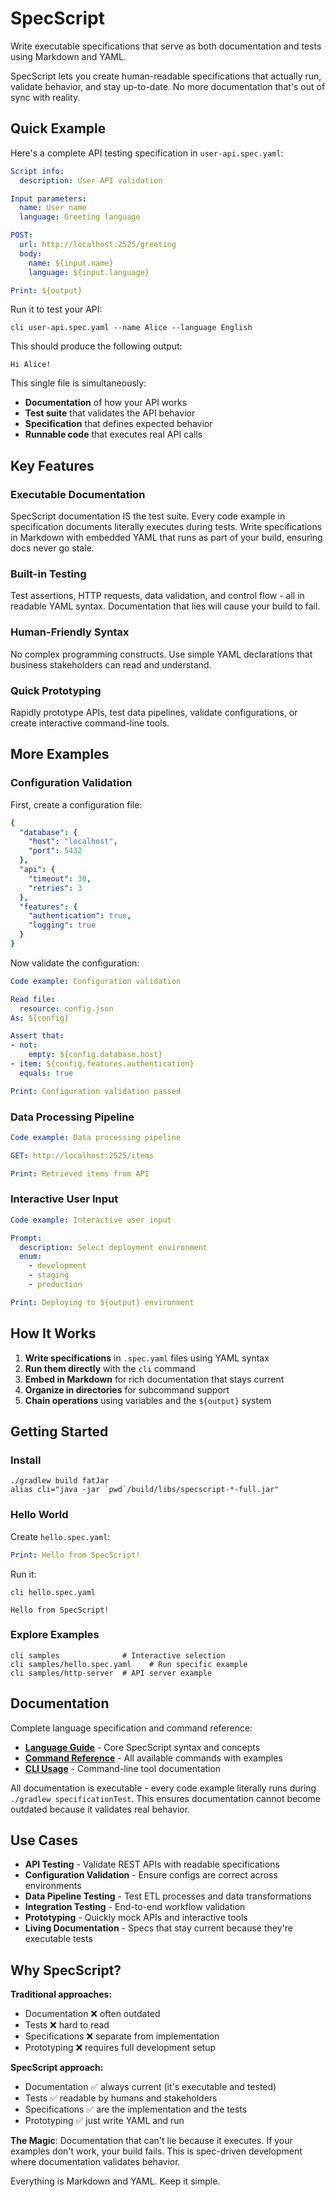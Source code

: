 # SpecScript

Write executable specifications that serve as both documentation and tests using Markdown and YAML.

SpecScript lets you create human-readable specifications that actually run, validate behavior, and stay up-to-date. No
more documentation that's out of sync with reality.

## Quick Example

Here's a complete API testing specification in `user-api.spec.yaml`:

```yaml file=user-api.spec.yaml
Script info:
  description: User API validation

Input parameters:
  name: User name
  language: Greeting language

POST:
  url: http://localhost:2525/greeting
  body:
    name: ${input.name}
    language: ${input.language}

Print: ${output}
```

Run it to test your API:

```shell cli
cli user-api.spec.yaml --name Alice --language English
```

This should produce the following output:

```output
Hi Alice!
```

This single file is simultaneously:

- **Documentation** of how your API works
- **Test suite** that validates the API behavior
- **Specification** that defines expected behavior
- **Runnable code** that executes real API calls

## Key Features

### Executable Documentation

SpecScript documentation IS the test suite. Every code example in specification documents literally executes during
tests. Write specifications in Markdown with embedded YAML that runs as part of your build, ensuring docs never go
stale.

### Built-in Testing

Test assertions, HTTP requests, data validation, and control flow - all in readable YAML syntax. Documentation that lies
will cause your build to fail.

### Human-Friendly Syntax

No complex programming constructs. Use simple YAML declarations that business stakeholders can read and understand.

### Quick Prototyping

Rapidly prototype APIs, test data pipelines, validate configurations, or create interactive command-line tools.

## More Examples

### Configuration Validation

First, create a configuration file:

```yaml file=config.json
{
  "database": {
    "host": "localhost",
    "port": 5432
  },
  "api": {
    "timeout": 30,
    "retries": 3
  },
  "features": {
    "authentication": true,
    "logging": true
  }
}
```

Now validate the configuration:

```yaml specscript
Code example: Configuration validation

Read file:
  resource: config.json
As: ${config}

Assert that:
- not:
    empty: ${config.database.host}
- item: ${config.features.authentication}
  equals: true

Print: Configuration validation passed
```

### Data Processing Pipeline

```yaml specscript
Code example: Data processing pipeline

GET: http://localhost:2525/items

Print: Retrieved items from API
```

### Interactive User Input

<!-- answers
Select deployment environment: development
-->

```yaml specscript
Code example: Interactive user input

Prompt:
  description: Select deployment environment
  enum:
    - development
    - staging  
    - production

Print: Deploying to ${output} environment
```

## How It Works

1. **Write specifications** in `.spec.yaml` files using YAML syntax
2. **Run them directly** with the `cli` command
3. **Embed in Markdown** for rich documentation that stays current
4. **Organize in directories** for subcommand support
5. **Chain operations** using variables and the `${output}` system

## Getting Started

### Install

```shell ignore
./gradlew build fatJar
alias cli="java -jar `pwd`/build/libs/specscript-*-full.jar"
```

### Hello World

Create `hello.spec.yaml`:

```yaml file=hello.spec.yaml
Print: Hello from SpecScript!
```

Run it:

```shell cli
cli hello.spec.yaml
```

```output
Hello from SpecScript!
```

### Explore Examples

```shell ignore
cli samples              # Interactive selection
cli samples/hello.spec.yaml    # Run specific example  
cli samples/http-server  # API server example
```

## Documentation

Complete language specification and command reference:

- **[Language Guide](specification/language/README.md)** - Core SpecScript syntax and concepts
- **[Command Reference](specification/commands/README.md)** - All available commands with examples
- **[CLI Usage](specification/cli/README.md)** - Command-line tool documentation

All documentation is executable - every code example literally runs during `./gradlew specificationTest`. This ensures
documentation cannot become outdated because it validates real behavior.

## Use Cases

- **API Testing** - Validate REST APIs with readable specifications
- **Configuration Validation** - Ensure configs are correct across environments
- **Data Pipeline Testing** - Test ETL processes and data transformations
- **Integration Testing** - End-to-end workflow validation
- **Prototyping** - Quickly mock APIs and interactive tools
- **Living Documentation** - Specs that stay current because they're executable tests

## Why SpecScript?

**Traditional approaches:**

- Documentation ❌ often outdated
- Tests ❌ hard to read
- Specifications ❌ separate from implementation
- Prototyping ❌ requires full development setup

**SpecScript approach:**

- Documentation ✅ always current (it's executable and tested)
- Tests ✅ readable by humans and stakeholders
- Specifications ✅ are the implementation and the tests
- Prototyping ✅ just write YAML and run

**The Magic**: Documentation that can't lie because it executes. If your examples don't work, your build fails. This is
spec-driven development where documentation validates behavior.

Everything is Markdown and YAML. Keep it simple.